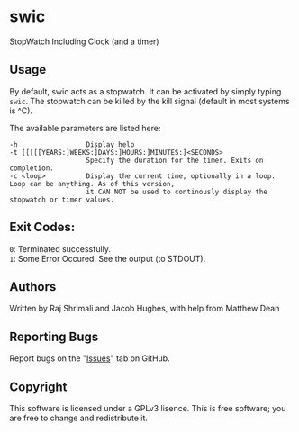 swic
====
StopWatch Including Clock (and a timer)



Usage
-----
By default, swic acts as a stopwatch. It can be activated by simply typing `swic`. The stopwatch can be killed by the kill signal (default in most systems is ^C). 
	
The available parameters are listed here:

```
-h                 Display help
-t [[[[[YEARS:]WEEKS:]DAYS:]HOURS:]MINUTES:]<SECONDS>
                   Specify the duration for the timer. Exits on completion.
-c <loop>          Display the current time, optionally in a loop. Loop can be anything. As of this version,
                   it CAN NOT be used to continously display the stopwatch or timer values.
```

Exit Codes:
-----------
`0`: Terminated successfully.   
`1`: Some Error Occured. See the output (to STDOUT). 

Authors
-------
Written by Raj Shrimali and Jacob Hughes, with help from Matthew Dean 

Reporting Bugs
--------------
Report bugs on the "[Issues](https://github.com/exrook/swic/issues)" tab on GitHub.

Copyright
---------
This software is licensed under a GPLv3 lisence.
This is free software; you are free to change and redistribute it.
